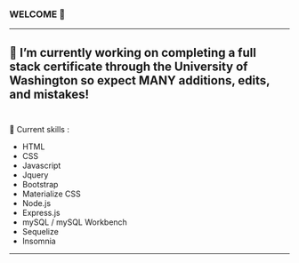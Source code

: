 ### WELCOME 👋


---

🔭 I’m currently working on completing a full stack certificate through the University of Washington so expect MANY additions, edits, and mistakes!
<br><br>
---
🌱 Current skills :
- HTML
- CSS
- Javascript
- Jquery
- Bootstrap
- Materialize CSS
- Node.js
- Express.js
- mySQL / mySQL Workbench
- Sequelize
- Insomnia

---
